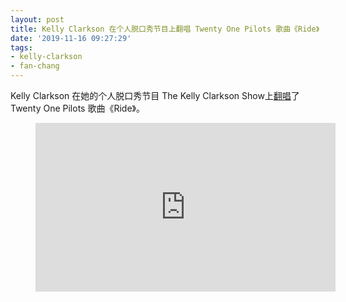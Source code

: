 ```yaml
---
layout: post
title: Kelly Clarkson 在个人脱口秀节目上翻唱 Twenty One Pilots 歌曲《Ride》
date: '2019-11-16 09:27:29'
tags:
- kelly-clarkson
- fan-chang
---
```


Kelly Clarkson 在她的个人脱口秀节目 The Kelly Clarkson Show上[翻唱](https://www.youtube.com/watch?v=j4xgn0IHHrc)了 Twenty One Pilots 歌曲《Ride》。

<figure class="kg-card kg-embed-card"><iframe width="480" height="270" src="https://www.youtube.com/embed/j4xgn0IHHrc?feature=oembed" frameborder="0" allow="accelerometer; autoplay; encrypted-media; gyroscope; picture-in-picture" allowfullscreen></iframe></figure>